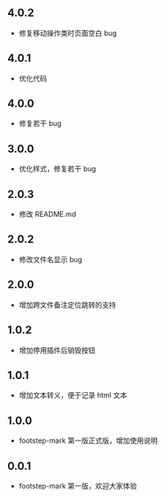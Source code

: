## 4.0.2

- 修复移动操作类时页面空白 bug

## 4.0.1

- 优化代码

## 4.0.0

- 修复若干 bug

## 3.0.0

- 优化样式，修复若干 bug

## 2.0.3

- 修改 README.md

## 2.0.2

- 修改文件名显示 bug

## 2.0.0

- 增加跨文件备注定位跳转的支持

## 1.0.2

- 增加停用插件后销毁按钮

## 1.0.1

- 增加文本转义，便于记录 html 文本

## 1.0.0

- footstep-mark 第一版正式版，增加使用说明

## 0.0.1

- footstep-mark 第一版，欢迎大家体验

